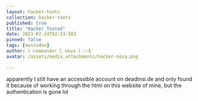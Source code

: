 ```yaml
---
layout: hacker-toots
collection: hacker-toots
published: true
title: "Hacker Tooted"
date: 2023-07-24T02:53:58Z
pinned: false
tags: [mastodon]
author: ⸸ commander ░ nova ⸸ :~$
avatar: /assets/media_attachments/hacker-nova.png

---
```


<p>apparently I still have an accessible account on deadinsi.de and only found it because of working through the html on this website of mine, but the authentication is gone lol</p>


